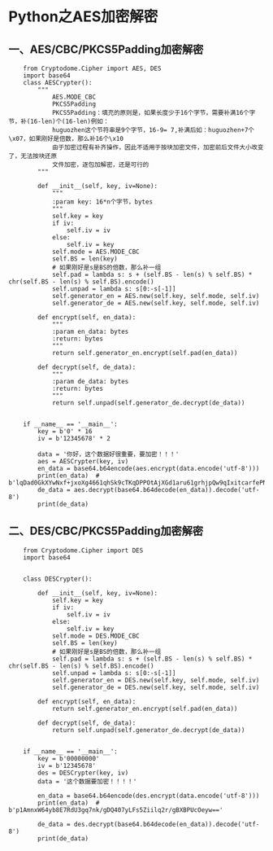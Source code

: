 # Python之AES加密解密
## 一、AES/CBC/PKCS5Padding加密解密

        from Cryptodome.Cipher import AES, DES
        import base64
        class AESCrypter():
            """
                AES.MODE_CBC
                PKCS5Padding
                PKCS5Padding：填充的原则是，如果长度少于16个字节，需要补满16个字节，补(16-len)个(16-len)例如：
                huguozhen这个节符串是9个字节，16-9= 7,补满后如：huguozhen+7个\x07，如果刚好是倍数，那么补16个\x10
                由于加密过程有补齐操作，因此不适用于按块加密文件，加密前后文件大小改变了，无法按块还原
                文件加密，逐包加解密，还是可行的
            """

            def __init__(self, key, iv=None):
                """
                :param key: 16*n个字节，bytes
                """
                self.key = key
                if iv:
                    self.iv = iv
                else:
                    self.iv = key
                self.mode = AES.MODE_CBC
                self.BS = len(key)
                # 如果刚好是s是BS的倍数，那么补一组
                self.pad = lambda s: s + (self.BS - len(s) % self.BS) * chr(self.BS - len(s) % self.BS).encode()
                self.unpad = lambda s: s[0:-s[-1]]
                self.generator_en = AES.new(self.key, self.mode, self.iv)
                self.generator_de = AES.new(self.key, self.mode, self.iv)

            def encrypt(self, en_data):
                """
                :param en_data: bytes
                :return: bytes
                """
                return self.generator_en.encrypt(self.pad(en_data))

            def decrypt(self, de_data):
                """
                :param de_data: bytes
                :return: bytes
                """
                return self.unpad(self.generator_de.decrypt(de_data))


        if __name__ == '__main__':
            key = b'0' * 16
            iv = b'12345678' * 2

            data = '你好，这个数据好很重要，要加密！！！'
            aes = AESCrypter(key, iv)
            en_data = base64.b64encode(aes.encrypt(data.encode('utf-8')))
            print(en_data)  # b'lqDad0GkXYwNxf+jxoXg4661qhSk9cTKqDPPOtAjXGd1aru61grhjpQw9qIxitcarfePNiDnL06yJqglcwPuDg=='
            de_data = aes.decrypt(base64.b64decode(en_data)).decode('utf-8')
            print(de_data)

## 二、DES/CBC/PKCS5Padding加密解密

        from Cryptodome.Cipher import DES
        import base64


        class DESCrypter():

            def __init__(self, key, iv=None):
                self.key = key
                if iv:
                    self.iv = iv
                else:
                    self.iv = key
                self.mode = DES.MODE_CBC
                self.BS = len(key)
                # 如果刚好是s是BS的倍数，那么补一组
                self.pad = lambda s: s + (self.BS - len(s) % self.BS) * chr(self.BS - len(s) % self.BS).encode()
                self.unpad = lambda s: s[0:-s[-1]]
                self.generator_en = DES.new(self.key, self.mode, self.iv)
                self.generator_de = DES.new(self.key, self.mode, self.iv)

            def encrypt(self, en_data):
                return self.generator_en.encrypt(self.pad(en_data))

            def decrypt(self, de_data):
                return self.unpad(self.generator_de.decrypt(de_data))


        if __name__ == '__main__':
            key = b'00000000'
            iv = b'12345678'
            des = DESCrypter(key, iv)
            data = '这个数据要加密！！！！'

            en_data = base64.b64encode(des.encrypt(data.encode('utf-8')))
            print(en_data)  # b'p1AmnxW64yb8E7RdU3gq7nk/gDQ407yLFs5Ziilq2r/gBXBPUcOeyw=='

            de_data = des.decrypt(base64.b64decode(en_data)).decode('utf-8')
            print(de_data)
